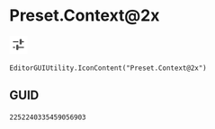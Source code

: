 # Preset.Context@2x
![](/img/Preset.Context@2x.png)

``` CSharp
EditorGUIUtility.IconContent("Preset.Context@2x")
```
## GUID
```
2252240335459056903
```
